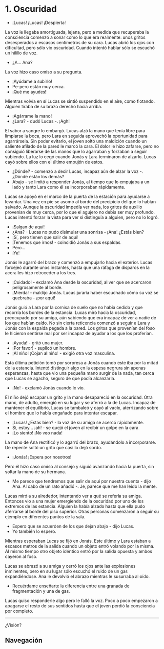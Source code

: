 # 1. Oscuridad

- ¡Lucas! ¡Lucas! ¡Despierta!

La voz le llegaba amortiguada, lejana, pero a medida que recuperaba la consciencia comenzó a sonar como lo que era realmente: unos gritos desesperados a escasos centímetros de su cara. Lucas abrió los ojos con dificultad, pero sólo vio oscuridad. Cuando intentó hablar sólo se escuchó un hilillo de voz.

- ¿A... Ana?

La voz hizo caso omiso a su pregunta.

- ¡Ayúdame a subirlo!
- Pe-pero están muy cerca.
- ¡Qué me ayudes!

Mientras volvía en sí Lucas se sintió suspendido en el aire, como flotando. Alguien tiraba de su brazo derecho hacia arriba.

- ¡Agárrame la mano!
- ¿Lara? - dudó Lucas -. ¡Agh!

El sabor a sangre lo embargó. Lucas alzó la mano que tenía libre para limpiarse la boca, pero Lara en seguida aprovechó la oportunidad para agarrársela. Sin poder evitarlo, el joven soltó una maldición cuando un saliente afilado de la pared le marcó la cara. El dolor le hizo zafarse, pero no consiguió liberarse de las manos que lo agarraban y forzaban a seguir subiendo. La luz lo cegó cuando Jonás y Lara terminaron de alzarlo. Lucas cayó sobre ellos con el último empujón de estos.

- ¿Dónde? - comenzó a decir Lucas, incapaz aún de alzar la voz -. ¿Dónde están los demás?
- Abajo - se limitó a responder Jonás, al tiempo que lo empujaba a un lado y tanto Lara como él se incorporaban rápidamente.

Lucas se apoyó en el marco de la puerta de la estación para ayudarse a levantar. Una vez en pie se asomó al borde del precipicio del que lo habían salvado. Aunque la oscuridad impedía ver nada, los gritos de auxilio provenían de muy cerca, por lo que el agujero no debía ser muy profundo. Lucas intentó forzar la vista para ver si distinguía a alguien, pero no lo logró.

- ¡Salgan de aquí!
- ¿Ana? - Lucas no pudo disimular una sonrisa - ¡Ana! ¿Estás bien?
- ¡Sí, pero tienen que salir de aquí!
- ¡Tenemos que irnos! - coincidió Jonás a sus espaldas.
- Pero...
- ¡Ya!

Jonás le agarró del brazo y comenzó a empujarlo hacia el exterior. Lucas forcejeó durante unos instantes, hasta que una ráfaga de disparos en la acera les hizo retroceder a los tres.

- ¡Cuidado! - exclamó Ana desde la oscuridad, al ver que se acercaron peligrosamente al borde.
- ¡Mierda! - maldijo Jonás. Lucas juraría haber escuchado cómo su voz se quebraba - ¡por aquí!

Jonás guió a Lara por la cornisa de suelo que no había cedido y que recorría los bordes de la estancia. Lucas miró hacia la oscuridad, preocupado por su amiga, aún sabiendo que era incapaz de ver a nadie de los que habían caído. No sin cierta reticencia comenzó a seguir a Lara y Jonás con la espalda pegada a la pared. Los gritos que provenían del foso le hicieron sentirse mal por ser incapaz de ayudar a los que los proferían.

- ¡Ayuda! - gritó una mujer.
- ¡Por favor! - suplicó un hombre.
- ¡Al niño! ¡Cojan al niño! - exigió otra voz masculina.

Esta última petición tomó por sorpresa a Jonás cuando este iba por la mitad de la estancia. Intentó distinguir algo en la espesa negrura sin apenas esperanzas, hasta que vio una pequeña mano surgir de la nada, tan cerca que Lucas se agachó, seguro de que podía alcanzarla.

- ¡No! - exclamó Jonás cuando lo vio.

El niño dejó escapar un grito y la mano desapareció en la oscuridad. Otra mano, de adulto, emergió en su lugar y se aferró a la de Lucas. Incapaz de mantener el equilibrio, Lucas se tambaleó y cayó al vacío, aterrizando sobre el hombre que lo había engañado para intentar escapar.

- ¡Lucas! ¿Estás bien? - la voz de su amiga se acercó rápidamente.
- Sí, estoy... ¡ah! - se quejó el joven al recibir un golpe en la cara.
- ¡Lo siento! ¡No veo nada!

La mano de Ana rectificó y lo agarró del brazo, ayudándolo a incorporarse. De repente soltó un grito que casi lo dejó sordo.

- ¡Jonás! ¡Espera por nosotros!

Pero él hizo caso omiso al consejo y siguió avanzando hacia la puerta, sin soltar la mano de su hermana.

- Me parece que tendremos que salir de aquí por nuestra cuenta - dijo Ana. Al cabo de un rato añadió -. Je, parece que me han leído la mente.

Lucas miró a su alrededor, intentando ver a qué se refería su amiga. Entonces vio a una mujer emergiendo de la oscuridad por uno de los extremos de las estancia. Alguien la había alzado hasta que ella pudo aferrarse al borde del piso superior. Otras personas comenzaron a seguir su ejemplo en diferentes puntos de la sala.

- Espero que se acuerden de los que dejan abajo - dijo Lucas.
- Yo también lo espero.

Mientras esperaban Lucas se fijó en Jonás. Este último y Lara estaban a escasos metros de la salida cuando un objeto entró volando por la misma. Al mismo tiempo otro objeto idéntico entró por la salida opuesta y ambos cayeron al foso.

Lucas se abrazó a su amiga y cerró los ojos ante las explosiones inminentes, pero en su lugar sólo escuchó el ruido de un gas expandiéndose. Ana le devolvió el abrazo mientras le susurraba al oído.

- Recuérdame enseñarte la diferencia entre una granada de fragmentación y una de gas.

Lucas quiso responderle algo pero le falló la voz. Poco a poco empezaron a apagarse el resto de sus sentidos hasta que el joven perdió la consciencia por completo.

***

¿Visión?


## Navegación

